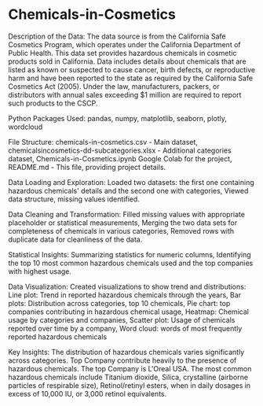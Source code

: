 # Chemicals-in-Cosmetics

Description of the Data: The data source is from the California Safe Cosmetics Program, which operates under the California Department of Public Health. This data set provides hazardous chemicals in cosmetic products sold in California. Data includes details about chemicals that are listed as known or suspected to cause cancer, birth defects, or reproductive harm and have been reported to the state as required by the California Safe Cosmetics Act (2005). Under the law, manufacturers, packers, or distributors with annual sales exceeding $1 million are required to report such products to the CSCP.

Python Packages Used: pandas, numpy, matplotlib, seaborn, plotly, wordcloud

File Structure: chemicals-in-cosmetics.csv - Main dataset, chemicalsincosmetics-dd-subcategories.xlsx - Additional categories dataset, Chemicals-in-Cosmetics.ipynb Google Colab for the project, README.md - This file, providing project details.

Data Loading and Exploration: Loaded two datasets: the first one containing hazardous chemicals' details and the second one with categories, Viewed data structure, missing values identified.

Data Cleaning and Transformation: Filled missing values with appropriate placeholder or statistical measurements, Merging the two data sets for completeness of chemicals in various categories, Removed rows with duplicate data for cleanliness of the data.

Statistical Insights: Summarizing statistics for numeric columns, Identifying the top 10 most common hazardous chemicals used and the top companies with highest usage.

Data Visualization:
Created visualizations to show trend and distributions: Line plot: Trend in reported hazardous chemicals through the years, Bar plots: Distribution across categories, top 10 chemicals, Pie chart: top companies contributing in hazardous chemical usage, Heatmap: Chemical usage by categories and companies, Scatter plot: Usage of chemicals reported over time by a company, Word cloud: words of most frequently reported hazardous chemicals

Key Insights:
The distribution of hazardous chemicals varies significantly across categories.
Top Company contribute heavily to the presence of hazardous chemicals. The top Company is L'Oreal USA.
The most common hazardous chemicals include Titanium dioxide, Silica, crystalline (airborne particles of respirable size), Retinol/retinyl esters, when in daily dosages in excess of 10,000 IU, or 3,000 retinol equivalents.
